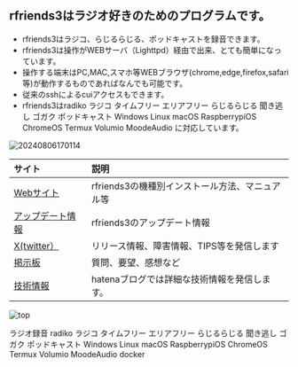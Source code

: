 ## rfriends3はラジオ好きのためのプログラムです。  
    
* rfriends3はラジコ、らじるらじる、ポッドキャストを録音できます。  
* rfriends3は操作がWEBサーバ（Lighttpd）経由で出来、とても簡単になっています。
* 操作する端末はPC,MAC,スマホ等WEBブラウザ(chrome,edge,firefox,safari等)が動作するものであればなんでも可能です。
* 従来のsshによるcuiアクセスもできます。
* rfriends3はradiko ラジコ タイムフリー エリアフリー らじるらじる 聞き逃し ゴガク  ポッドキャスト Windows Linux macOS RaspberrypiOS ChromeOS Termux Volumio MoodeAudio に対応しています。  
  
![20240806170114](https://github.com/user-attachments/assets/2c40c57d-7ae4-4eee-811e-cb6c28f112f0)   
  

|サイト|説明|
|:--|:------|
|[Webサイト](https://rfriends.github.io/rfriends/)|rfriends3の機種別インストール方法、マニュアル等|
|[アップデート情報](https://rfriends.github.io/rfriends/ver.html)|rfriends3のアップデート情報|
|[X(twitter）](https://x.com/rfriends2017)|リリース情報、障害情報、TIPS等を発信します|
|[掲示板](http://www.rf3.shop/wforum/wforum.cgi)|質問、要望、感想など|
|[技術情報](https://rfriends.hatenablog.com/)|hatenaブログでは詳細な技術情報を発信します。|  
  
  
![top](https://github.com/user-attachments/assets/5d621f57-425f-4fcd-9448-a816ededd8dc)
  

ラジオ録音 radiko ラジコ タイムフリー エリアフリー らじるらじる 聞き逃し ゴガク  ポッドキャスト Windows Linux macOS RaspberrypiOS ChromeOS Termux Volumio MoodeAudio docker

